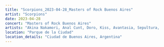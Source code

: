 ```yaml
---
title: "Scorpions_2023-04-28_Masters of Rock Buenos Aires"
artist: "Scorpions"
date: 2023-04-28
concert: "Masters of Rock Buenos Aires"
artists: "Akina Nakamori, Anal Cunt, Doro, Kiss, Avantasia, Sepultura, Scorpions, Deep Purple, Burger King, Candlemass"
location: "Parque de la Ciudad"
location_details: "Ciudad de Buenos Aires, Argentina"
---
```

